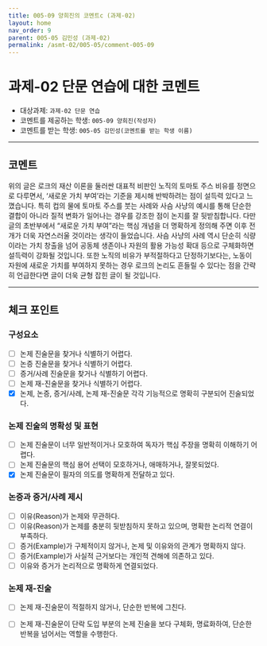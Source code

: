 ```yaml
---
title: 005-09 양희진의 코멘트c (과제-02) 
layout: home
nav_order: 9
parent: 005-05 김민성 (과제-02)
permalink: /asmt-02/005-05/comment-005-09
---
```


# 과제-02 단문 연습에 대한 코멘트

- 대상과제: `과제-02 단문 연습`
- 코멘트를 제공하는 학생: `005-09 양희진(작성자)` 
- 코멘트를 받는 학생: `005-05 김민성(코멘트를 받는 학생 이름)` 

---

## 코멘트

위의 글은 로크의 재산 이론을 둘러싼 대표적 비판인 노직의 토마토 주스 비유를 정면으로 다루면서, ‘새로운 가치 부여’라는 기준을 제시해 반박하려는 점이 설득력 있다고 느꼈습니다. 특히 컵의 물에 토마토 주스를 붓는 사례와 사슴 사냥의 예시를 통해 단순한 결합이 아니라 질적 변화가 일어나는 경우를 강조한 점이 논지를 잘 뒷받침합니다. 다만 글의 초반부에서 “새로운 가치 부여”라는 핵심 개념을 더 명확하게 정의해 주면 이후 전개가 더욱 자연스러울 것이라는 생각이 들었습니다. 사슴 사냥의 사례 역시 단순히 식량이라는 가치 창출을 넘어 공동체 생존이나 자원의 활용 가능성 확대 등으로 구체화하면 설득력이 강화될 것입니다. 또한 노직의 비유가 부적절하다고 단정하기보다는, 노동이 자원에 새로운 가치를 부여하지 못하는 경우 로크의 논리도 흔들릴 수 있다는 점을 간략히 언급한다면 글이 더욱 균형 잡힌 글이 될 것입니다.

---

## 체크 포인트

### **구성요소**
- [ ] 논제 진술문을 찾거나 식별하기 어렵다.
- [ ] 논증 진술문을 찾거나 식별하기 어렵다.
- [ ] 증거/사례 진술문을 찾거나 식별하기 어렵다.
- [ ] 논제 재-진술문을 찾거나 식별하기 어렵다.
- [x] 논제, 논증, 증거/사례, 논제 재-진술문 각각 기능적으로 명확히 구분되어 진술되었다.

### **논제 진술의 명확성 및 표현**  
- [ ] 논제 진술문이 너무 일반적이거나 모호하여 독자가 핵심 주장을 명확히 이해하기 어렵다.  
- [ ] 논제 진술문의 핵심 용어 선택이 모호하거나, 애매하거나, 잘못되었다.  
- [x] 논제 진술문이 필자의 의도를 명확하게 전달하고 있다.  

### **논증과 증거/사례 제시**  
- [ ] 이유(Reason)가 논제와 무관하다.
- [ ] 이유(Reason)가 논제를 충분히 뒷받침하지 못하고 있으며, 명확한 논리적 연결이 부족하다.  
- [ ] 증거(Example)가 구체적이지 않거나, 논제 및 이유와의 관계가 명확하지 않다. 
- [ ] 증거(Example)가 사실적 근거보다는 개인적 견해에 의존하고 있다.  
- [ ] 이유와 증거가 논리적으로 명확하게 연결되었다.  

### **논제 재-진술**  
- [ ] 논제 재-진술문이 적절하지 않거나, 단순한 반복에 그친다.   
- [ ] 논제 재-진술문이 단락 도입 부분의 논제 진술을 보다 구체화, 명료화하여, 단순한 반복을 넘어서는 역할을 수행한다.  

